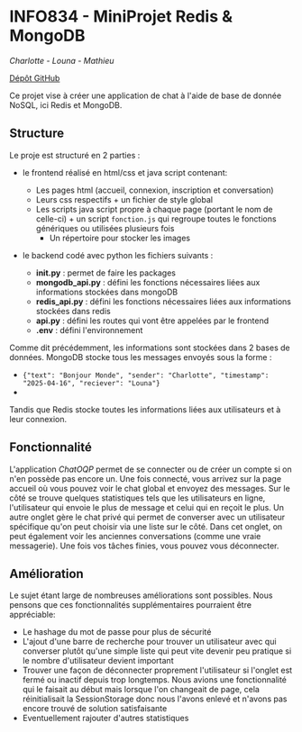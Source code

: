 # INFO834 - MiniProjet Redis & MongoDB

_Charlotte - Louna - Mathieu_

[Dépôt GitHub](https://github.com/Mathieeeu/info834-miniprojet.git)

Ce projet vise à créer une application de chat à l'aide de base de donnée NoSQL, ici Redis et MongoDB. 

## Structure

Le proje est structuré en 2 parties :
- le frontend réalisé en html/css et java script contenant:
  - Les pages html (accueil, connexion, inscription et conversation)
  - Leurs css respectifs + un fichier de style global
  - Les scripts java script propre à chaque page (portant le nom de celle-ci) + un script `fonction.js` qui regroupe toutes le fonctions génériques ou utilisées plusieurs fois
    - Un répertoire pour stocker les images

- le backend codé avec python les fichiers suivants :
  - **__init__.py** : permet de faire les packages
  - **mongodb_api.py** : défini les fonctions nécessaires liées aux informations stockées dans mongoDB
  - **redis_api.py** : défini les fonctions nécessaires liées aux informations stockées dans redis
  - **api.py** : défini les routes qui vont être appelées par le frontend
  - **.env** : défini l'environnement

Comme dit précédemment, les informations sont stockées dans 2 bases de données. MongoDB stocke tous les messages envoyés sous la forme :
- `{"text": "Bonjour Monde", "sender": "Charlotte", "timestamp": "2025-04-16", "reciever": "Louna"}`
- 
Tandis que Redis stocke toutes les informations liées aux utilisateurs et à leur connexion.

## Fonctionnalité

L'application _ChatOQP_ permet de se connecter ou de créer un compte si on n'en possède pas encore un.
Une fois connecté, vous arrivez sur la page accueil où vous pouvez voir le chat global et envoyez des messages. Sur le côté se trouve quelques statistiques tels que les utilisateurs en ligne, l'utilisateur qui envoie le plus de message et celui qui en reçoit le plus. Un autre onglet gère le chat privé qui permet de converser avec un utilisateur spécifique qu'on peut choisir via une liste sur le côté. Dans cet onglet, on peut également voir les anciennes conversations (comme une vraie messagerie).
Une fois vos tâches finies, vous pouvez vous déconnecter.

## Amélioration

Le sujet étant large de nombreuses améliorations sont possibles. Nous pensons que ces fonctionnalités supplémentaires pourraient être appréciable:

- Le hashage du mot de passe pour plus de sécurité
- L'ajout d'une barre de recherche pour trouver un utilisateur avec qui converser plutôt qu'une simple liste qui peut vite devenir peu pratique si le nombre d'utilisateur devient important
- Trouver une façon de déconnecter proprement l'utilisateur si l'onglet est fermé ou inactif depuis trop longtemps. Nous avions une fonctionnalité qui le faisait au début mais lorsque l'on changeait de page, cela réinitialisait la SessionStorage donc nous l'avons enlevé et n'avons pas encore trouvé de solution satisfaisante
- Eventuellement rajouter d'autres statistiques 
